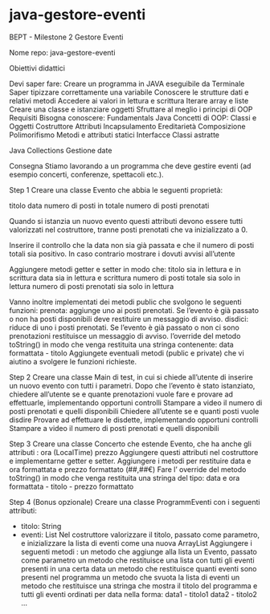 # java-gestore-eventi
 
BEPT - Milestone 2
Gestore Eventi

Nome repo: java-gestore-eventi

Obiettivi didattici

Devi saper fare:
Creare un programma in JAVA eseguibile da Terminale
Saper tipizzare correttamente una variabile
Conoscere le strutture dati e relativi metodi
Accedere ai valori in lettura e scrittura
Iterare array e liste
Creare una classe e istanziare oggetti
Sfruttare al meglio i principi di OOP
Requisiti
Bisogna conoscere:
Fundamentals Java
Concetti di OOP:
Classi e Oggetti
Costruttore
Attributi
Incapsulamento
Ereditarietà
Composizione
Polimorifismo
Metodi e attributi statici
Interfacce
Classi astratte

Java Collections
Gestione date



Consegna
Stiamo lavorando a un programma che deve gestire eventi (ad esempio concerti, conferenze, spettacoli etc.).

Step 1
Creare una classe Evento che abbia le seguenti proprietà:

titolo
data
numero di posti in totale
numero di posti prenotati

Quando si istanzia un nuovo evento questi attributi devono essere tutti valorizzati nel costruttore, tranne posti prenotati che va inizializzato a 0.

Inserire il controllo che la data non sia già passata e che il numero di posti totali sia positivo. In caso contrario mostrare i dovuti avvisi all’utente

Aggiungere metodi getter e setter in modo che:
titolo sia in lettura e in scrittura
data sia in lettura e scrittura
numero di posti totale sia solo in lettura
numero di posti prenotati sia solo in lettura

Vanno inoltre implementati dei metodi public che svolgono le seguenti funzioni:
prenota: aggiunge uno ai posti prenotati. Se l’evento è già passato o non ha posti disponibili deve restituire un messaggio di avviso.
disdici: riduce di uno i posti prenotati. Se l’evento è già passato o non ci sono prenotazioni restituisce un messaggio di avviso.
l’override del metodo toString() in modo che venga restituita una stringa contenente: data formattata - titolo
Aggiungete eventuali metodi (public e private) che vi aiutino a svolgere le funzioni richieste.

Step 2
Creare una classe Main di test, in cui si chiede all’utente di inserire un nuovo evento con tutti i parametri.
Dopo che l’evento è stato istanziato, chiedere all’utente se e quante prenotazioni vuole fare e provare ad effettuarle, implementando opportuni controlli
Stampare a video il numero di posti prenotati e quelli disponibili
Chiedere all’utente se e quanti posti vuole disdire
Provare ad effettuare le disdette, implementando opportuni controlli
Stampare a video il numero di posti prenotati e quelli disponibili

Step 3
Creare una classe Concerto che estende Evento, che ha anche gli attributi :
ora (LocalTime)
prezzo
Aggiungere questi attributi nel costruttore e implementarne getter e setter.
Aggiungere i metodi per restituire data e ora formattata e prezzo formattato (##,##€) Fare l’ override del metodo toString() in modo che venga restituita una stringa del tipo: data e ora formattata - titolo - prezzo formattato

Step 4 (Bonus opzionale)
Creare una classe ProgrammEventi con i seguenti attributi: 
- titolo: String
- eventi: List<Evento>
Nel costruttore valorizzare il titolo, passato come parametro, e inizializzare la lista di eventi come una nuova ArrayList
Aggiungere i seguenti metodi :
un metodo che aggiunge alla lista un Evento, passato come parametro
un metodo che restituisce una lista con tutti gli eventi presenti in una certa data
un metodo che restituisce quanti eventi sono presenti nel programma
un metodo che svuota la lista di eventi
un metodo che restituisce una stringa che mostra il titolo del programma e tutti gli eventi ordinati per data nella forma: 
data1 - titolo1
data2 - titolo2 
…
